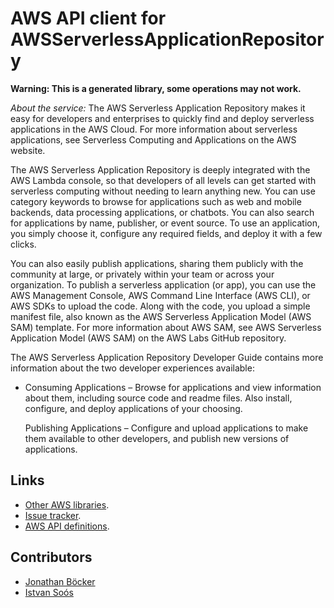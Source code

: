 # AWS API client for AWSServerlessApplicationRepository

**Warning: This is a generated library, some operations may not work.**

*About the service:*
The AWS Serverless Application Repository makes it easy for developers and
enterprises to quickly find
and deploy serverless applications in the AWS Cloud. For more information
about serverless applications,
see Serverless Computing and Applications on the AWS website.

The AWS Serverless Application Repository is deeply integrated with the AWS
Lambda console, so that developers of
all levels can get started with serverless computing without needing to
learn anything new. You can use category
keywords to browse for applications such as web and mobile backends, data
processing applications, or chatbots.
You can also search for applications by name, publisher, or event source. To
use an application, you simply choose it,
configure any required fields, and deploy it with a few clicks.

You can also easily publish applications, sharing them publicly with the
community at large, or privately
within your team or across your organization. To publish a serverless
application (or app), you can use the
AWS Management Console, AWS Command Line Interface (AWS CLI), or AWS SDKs to
upload the code. Along with the
code, you upload a simple manifest file, also known as the AWS Serverless
Application Model (AWS SAM) template.
For more information about AWS SAM, see AWS Serverless Application Model
(AWS SAM) on the AWS Labs
GitHub repository.

The AWS Serverless Application Repository Developer Guide contains more
information about the two developer
experiences available:

<ul>

<li>

Consuming Applications – Browse for applications and view information about
them, including
source code and readme files. Also install, configure, and deploy
applications of your choosing.


Publishing Applications – Configure and upload applications to make them
available to other
developers, and publish new versions of applications.

</li>

</ul>

## Links

- [Other AWS libraries](https://github.com/agilord/aws_client/tree/master/generated).
- [Issue tracker](https://github.com/agilord/aws_client/issues).
- [AWS API definitions](https://github.com/aws/aws-sdk-js/tree/master/apis).

## Contributors

- [Jonathan Böcker](https://github.com/Schwusch)
- [Istvan Soós](https://github.com/isoos)

